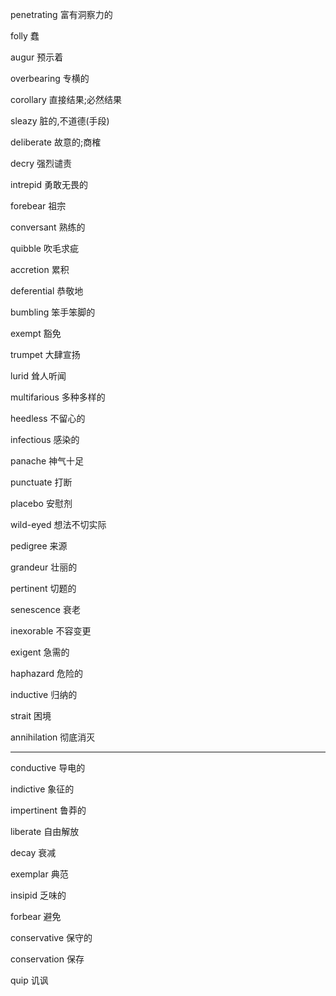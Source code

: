 penetrating	富有洞察力的

folly 	蠢

augur	预示着

overbearing	专横的

corollary	直接结果;必然结果

sleazy	脏的,不道德(手段)

deliberate	故意的;商榷

decry	强烈谴责

intrepid	勇敢无畏的

forebear	祖宗

conversant	熟练的

quibble	吹毛求疵

accretion	累积

deferential	恭敬地

bumbling	笨手笨脚的

exempt	豁免

trumpet	大肆宣扬

lurid	耸人听闻

multifarious	多种多样的

heedless	不留心的

infectious	感染的

panache	神气十足

punctuate	打断

placebo	安慰剂

wild-eyed	想法不切实际

pedigree	来源

grandeur	壮丽的

pertinent	切题的

senescence	衰老

inexorable	不容变更

exigent	急需的

haphazard	危险的

inductive	归纳的

strait	困境

annihilation	彻底消灭

----

conductive	导电的

indictive	象征的

impertinent	鲁莽的

liberate	自由解放

decay	衰减

exemplar	典范



insipid	乏味的

forbear	避免

conservative	保守的

conservation	保存

quip	讥讽

